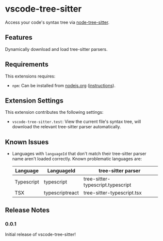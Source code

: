 # vscode-tree-sitter

Access your code's syntax tree via [node-tree-sitter](https://github.com/tree-sitter/node-tree-sitter).

## Features

Dynamically download and load tree-sitter parsers.

## Requirements

This extensions requires:

-   `npm`: Can be installed from [nodejs.org](https://nodejs.org/en/download) ([instructions](https://docs.npmjs.com/downloading-and-installing-node-js-and-npm)).

## Extension Settings

This extension contributes the following settings:

-   `vscode-tree-sitter.test`: View the current file's syntax tree, will download the relevant tree-sitter parser automatically.

## Known Issues

-   Languages with `languageId` that don't match their tree-sitter parser name aren't loaded correctly.
    Known problematic languages are:

    | Language   | LanguageId      | tree-sitter parser                |
    | ---------- | --------------- | --------------------------------- |
    | Typescript | typescript      | tree-sitter-typescript.typescript |
    | TSX        | typescriptreact | tree-sitter-typescript.tsx        |

## Release Notes

### 0.0.1

Initial release of vscode-tree-sitter!
